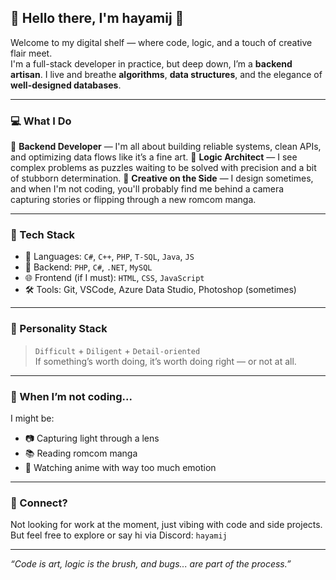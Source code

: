 ## 👋 Hello there, I'm hayamij 🍞
Welcome to my digital shelf — where code, logic, and a touch of creative flair meet.  
I'm a full-stack developer in practice, but deep down, I’m a **backend artisan**. I live and breathe **algorithms**, **data structures**, and the elegance of **well-designed databases**.

---

### 💻 What I Do
🔧 **Backend Developer** — I'm all about building reliable systems, clean APIs, and optimizing data flows like it’s a fine art.
🧠 **Logic Architect** — I see complex problems as puzzles waiting to be solved with precision and a bit of stubborn determination.
🎨 **Creative on the Side** — I design sometimes, and when I'm not coding, you'll probably find me behind a camera capturing stories or flipping through a new romcom manga.

---

### 🧰 Tech Stack
- 💾 Languages: `C#`, `C++`, `PHP`, `T-SQL`, `Java`, `JS`
- 🧱 Backend: `PHP`, `C#`, `.NET`, `MySQL`
- 🌐 Frontend (if I must): `HTML`, `CSS`, `JavaScript`
- 🛠️ Tools: Git, VSCode, Azure Data Studio, Photoshop (sometimes)

---

### 🧊 Personality Stack
> `Difficult` + `Diligent` + `Detail-oriented`  
> If something’s worth doing, it’s worth doing right — or not at all.

---

### 🌸 When I’m not coding...
I might be:
- 📷 Capturing light through a lens
- 📚 Reading romcom manga
- 🍜 Watching anime with way too much emotion

---

### 📎 Connect?
Not looking for work at the moment, just vibing with code and side projects.  
But feel free to explore or say hi via Discord: `hayamij`

---

_“Code is art, logic is the brush, and bugs... are part of the process.”_
<!---
hayamij/hayamij is a ✨ special ✨ repository because its `README.md` (this file) appears on your GitHub profile.
You can click the Preview link to take a look at your changes.
--->
